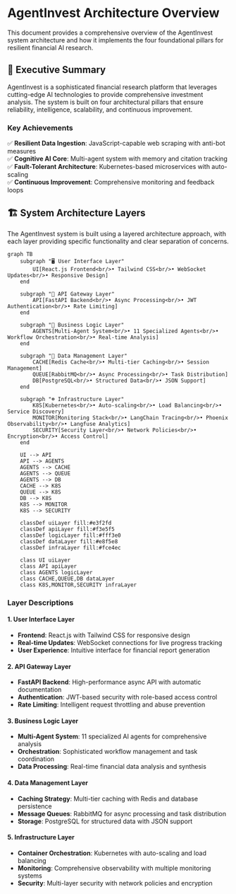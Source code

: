 # AgentInvest Architecture Overview

This document provides a comprehensive overview of the AgentInvest system architecture and how it implements the four foundational pillars for resilient financial AI research.

## 🎯 Executive Summary

AgentInvest is a sophisticated financial research platform that leverages cutting-edge AI technologies to provide comprehensive investment analysis. The system is built on four architectural pillars that ensure reliability, intelligence, scalability, and continuous improvement.

### Key Achievements

✅ **Resilient Data Ingestion**: JavaScript-capable web scraping with anti-bot measures  
✅ **Cognitive AI Core**: Multi-agent system with memory and citation tracking  
✅ **Fault-Tolerant Architecture**: Kubernetes-based microservices with auto-scaling  
✅ **Continuous Improvement**: Comprehensive monitoring and feedback loops  

## 🏗️ System Architecture Layers

The AgentInvest system is built using a layered architecture approach, with each layer providing specific functionality and clear separation of concerns.

```mermaid
graph TB
    subgraph "🖥️ User Interface Layer"
        UI[React.js Frontend<br/>• Tailwind CSS<br/>• WebSocket Updates<br/>• Responsive Design]
    end

    subgraph "🚀 API Gateway Layer"
        API[FastAPI Backend<br/>• Async Processing<br/>• JWT Authentication<br/>• Rate Limiting]
    end

    subgraph "🤖 Business Logic Layer"
        AGENTS[Multi-Agent System<br/>• 11 Specialized Agents<br/>• Workflow Orchestration<br/>• Real-time Analysis]
    end

    subgraph "💾 Data Management Layer"
        CACHE[Redis Cache<br/>• Multi-tier Caching<br/>• Session Management]
        QUEUE[RabbitMQ<br/>• Async Processing<br/>• Task Distribution]
        DB[PostgreSQL<br/>• Structured Data<br/>• JSON Support]
    end

    subgraph "☸️ Infrastructure Layer"
        K8S[Kubernetes<br/>• Auto-scaling<br/>• Load Balancing<br/>• Service Discovery]
        MONITOR[Monitoring Stack<br/>• LangChain Tracing<br/>• Phoenix Observability<br/>• Langfuse Analytics]
        SECURITY[Security Layer<br/>• Network Policies<br/>• Encryption<br/>• Access Control]
    end

    UI --> API
    API --> AGENTS
    AGENTS --> CACHE
    AGENTS --> QUEUE
    AGENTS --> DB
    CACHE --> K8S
    QUEUE --> K8S
    DB --> K8S
    K8S --> MONITOR
    K8S --> SECURITY

    classDef uiLayer fill:#e3f2fd
    classDef apiLayer fill:#f3e5f5
    classDef logicLayer fill:#fff3e0
    classDef dataLayer fill:#e8f5e8
    classDef infraLayer fill:#fce4ec

    class UI uiLayer
    class API apiLayer
    class AGENTS logicLayer
    class CACHE,QUEUE,DB dataLayer
    class K8S,MONITOR,SECURITY infraLayer
```

### Layer Descriptions

#### 1. User Interface Layer
- **Frontend**: React.js with Tailwind CSS for responsive design
- **Real-time Updates**: WebSocket connections for live progress tracking
- **User Experience**: Intuitive interface for financial report generation

#### 2. API Gateway Layer
- **FastAPI Backend**: High-performance async API with automatic documentation
- **Authentication**: JWT-based security with role-based access control
- **Rate Limiting**: Intelligent request throttling and abuse prevention

#### 3. Business Logic Layer
- **Multi-Agent System**: 11 specialized AI agents for comprehensive analysis
- **Orchestration**: Sophisticated workflow management and task coordination
- **Data Processing**: Real-time financial data analysis and synthesis

#### 4. Data Management Layer
- **Caching Strategy**: Multi-tier caching with Redis and database persistence
- **Message Queues**: RabbitMQ for async processing and task distribution
- **Storage**: PostgreSQL for structured data with JSON support

#### 5. Infrastructure Layer
- **Container Orchestration**: Kubernetes with auto-scaling and load balancing
- **Monitoring**: Comprehensive observability with multiple monitoring systems
- **Security**: Multi-layer security with network policies and encryption
